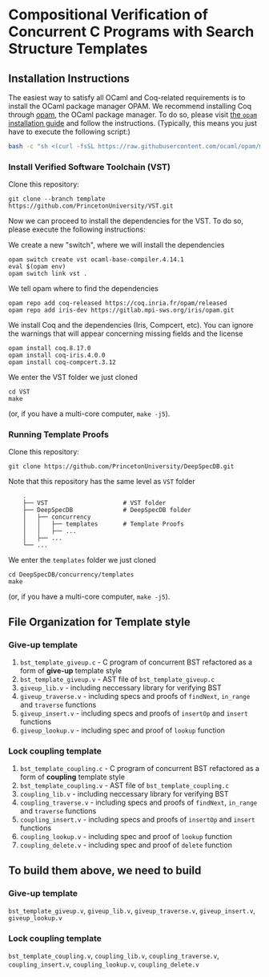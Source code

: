 # Compositional Verification of Concurrent C Programs with Search Structure Templates

## Installation Instructions
The easiest way to satisfy all OCaml and Coq-related requirements is to install the OCaml package manager OPAM.
We recommend installing Coq through [opam](https://opam.ocaml.org), the OCaml package manager.
To do so, please visit [the `opam` installation guide](https://opam.ocaml.org/doc/Install.html) and follow the instructions.
(Typically, this means you just have to execute the following script:)
```bash
bash -c "sh <(curl -fsSL https://raw.githubusercontent.com/ocaml/opam/master/shell/install.sh)"
```

### Install Verified Software Toolchain (VST) 

Clone this repository:
```
git clone --branch template https://github.com/PrincetonUniversity/VST.git
```
Now we can proceed to install the dependencies for the VST.
To do so, please execute the following instructions:

We create a new "switch", where we will install the dependencies
```
opam switch create vst ocaml-base-compiler.4.14.1
eval $(opam env)
opam switch link vst .
```

We tell opam where to find the dependencies
```
opam repo add coq-released https://coq.inria.fr/opam/released
opam repo add iris-dev https://gitlab.mpi-sws.org/iris/opam.git
```

We install Coq and the dependencies (Iris, Compcert, etc). You can ignore the warnings that will appear concerning missing fields and the license
```
opam install coq.8.17.0
opam install coq-iris.4.0.0
opam install coq-compcert.3.12
```

We enter the VST folder we just cloned
```
cd VST
make
```
(or, if you have a multi-core computer, `make -j5`).

### Running Template Proofs
 
Clone this repository:
```
git clone https://github.com/PrincetonUniversity/DeepSpecDB.git
```

Note that this repository has the same level as `VST` folder 
```
    .
    ├── VST                     # VST folder
    ├── DeepSpecDB              # DeepSpecDB folder
    │   ├── concurrency         
    │   │   ├── templates       # Template Proofs
    │   │   ├── ...             
    │   ├── ...              
    └── ...
```

We enter the `templates` folder we just cloned 
```
cd DeepSpecDB/concurrency/templates
make
```
(or, if you have a multi-core computer, `make -j5`).


## File Organization for Template style

### Give-up template
1. `bst_template_giveup.c` - C program of concurrent BST refactored as a form of **give-up** template style
2. `bst_template_giveup.v` - AST file of `bst_template_giveup.c`
3. `giveup_lib.v` - including neccessary library for verifying BST 
4. `giveup_traverse.v` - including specs and proofs of `findNext`, `in_range` and `traverse` functions
5. `giveup_insert.v` - including specs and proofs of `insertOp` and `insert` functions
6. `giveup_lookup.v` - including spec and proof of `lookup` function
### Lock coupling template
1. `bst_template_coupling.c` - C program of concurrent BST refactored as a form of **coupling** template style
2. `bst_template_coupling.v` - AST file of `bst_template_coupling.c`
3. `coupling_lib.v` - including neccessary library for verifying BST 
4. `coupling_traverse.v` - including specs and proofs of `findNext`, `in_range` and `traverse` functions
5. `coupling_insert.v` - including specs and proofs of `insertOp` and `insert` functions
6. `coupling_lookup.v` - including spec and proof of `lookup` function
7. `coupling_delete.v` - including spec and proof of `delete` function

## To build them above, we need to build 
### Give-up template
`bst_template_giveup.v`, `giveup_lib.v`, `giveup_traverse.v`, `giveup_insert.v`, `giveup_lookup.v`
### Lock coupling template
`bst_template_coupling.v`, `coupling_lib.v`, `coupling_traverse.v`, `coupling_insert.v`, `coupling_lookup.v`, `coupling_delete.v`
